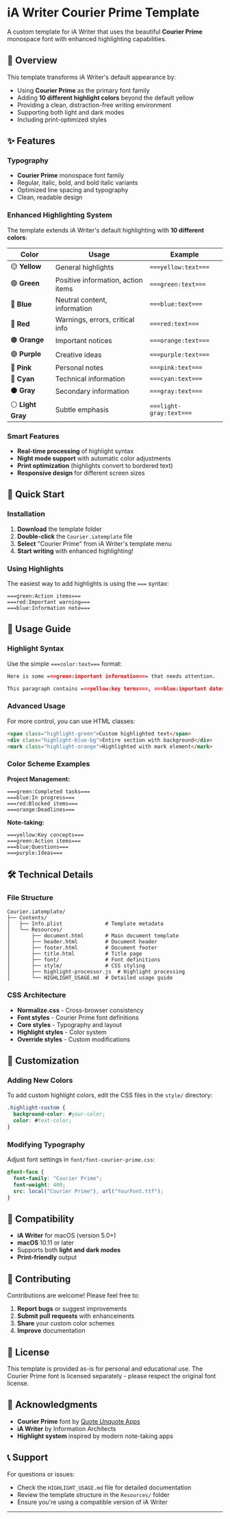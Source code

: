 # iA Writer Courier Prime Template

A custom template for iA Writer that uses the beautiful **Courier Prime** monospace font with enhanced highlighting capabilities.

## 🎯 Overview

This template transforms iA Writer's default appearance by:

- Using **Courier Prime** as the primary font family
- Adding **10 different highlight colors** beyond the default yellow
- Providing a clean, distraction-free writing environment
- Supporting both light and dark modes
- Including print-optimized styles

## ✨ Features

### Typography

- **Courier Prime** monospace font family
- Regular, italic, bold, and bold italic variants
- Optimized line spacing and typography
- Clean, readable design

### Enhanced Highlighting System

The template extends iA Writer's default highlighting with **10 different colors**:

| Color             | Usage                              | Example                 |
| ----------------- | ---------------------------------- | ----------------------- |
| 🟡 **Yellow**     | General highlights                 | `===yellow:text===`     |
| 🟢 **Green**      | Positive information, action items | `===green:text===`      |
| 🔵 **Blue**       | Neutral content, information       | `===blue:text===`       |
| 🔴 **Red**        | Warnings, errors, critical info    | `===red:text===`        |
| 🟠 **Orange**     | Important notices                  | `===orange:text===`     |
| 🟣 **Purple**     | Creative ideas                     | `===purple:text===`     |
| 🩷 **Pink**        | Personal notes                     | `===pink:text===`       |
| 🔷 **Cyan**       | Technical information              | `===cyan:text===`       |
| ⚫ **Gray**       | Secondary information              | `===gray:text===`       |
| ⚪ **Light Gray** | Subtle emphasis                    | `===light-gray:text===` |

### Smart Features

- **Real-time processing** of highlight syntax
- **Night mode support** with automatic color adjustments
- **Print optimization** (highlights convert to bordered text)
- **Responsive design** for different screen sizes

## 🚀 Quick Start

### Installation

1. **Download** the template folder
2. **Double-click** the `Courier.iatemplate` file
3. **Select** "Courier Prime" from iA Writer's template menu
4. **Start writing** with enhanced highlighting!

### Using Highlights

The easiest way to add highlights is using the `===` syntax:

```
===green:Action items===
===red:Important warning===
===blue:Information note===
```

## 📖 Usage Guide

### Highlight Syntax

Use the simple `===color:text===` format:

```markdown
Here is some ===green:important information=== that needs attention.

This paragraph contains ===yellow:key terms===, ===blue:important dates===, and ===red:critical warnings===
```

### Advanced Usage

For more control, you can use HTML classes:

```html
<span class="highlight-green">Custom highlighted text</span>
<div class="highlight-blue-bg">Entire section with background</div>
<mark class="highlight-orange">Highlighted with mark element</mark>
```

### Color Scheme Examples

**Project Management:**

```
===green:Completed tasks===
===blue:In progress===
===red:Blocked items===
===orange:Deadlines===
```

**Note-taking:**

```
===yellow:Key concepts===
===green:Action items===
===blue:Questions===
===purple:Ideas===
```

## 🛠️ Technical Details

### File Structure

```
Courier.iatemplate/
├── Contents/
│   ├── Info.plist              # Template metadata
│   └── Resources/
│       ├── document.html       # Main document template
│       ├── header.html         # Document header
│       ├── footer.html         # Document footer
│       ├── title.html          # Title page
│       ├── font/               # Font definitions
│       ├── style/              # CSS styling
│       ├── highlight-processor.js  # Highlight processing
│       └── HIGHLIGHT_USAGE.md  # Detailed usage guide
```

### CSS Architecture

- **Normalize.css** - Cross-browser consistency
- **Font styles** - Courier Prime font definitions
- **Core styles** - Typography and layout
- **Highlight styles** - Color system
- **Override styles** - Custom modifications

## 🎨 Customization

### Adding New Colors

To add custom highlight colors, edit the CSS files in the `style/` directory:

```css
.highlight-custom {
  background-color: #your-color;
  color: #text-color;
}
```

### Modifying Typography

Adjust font settings in `font/font-courier-prime.css`:

```css
@font-face {
  font-family: "Courier Prime";
  font-weight: 400;
  src: local("Courier Prime"), url("YourFont.ttf");
}
```

## 📱 Compatibility

- **iA Writer** for macOS (version 5.0+)
- **macOS** 10.11 or later
- Supports both **light and dark modes**
- **Print-friendly** output

## 🤝 Contributing

Contributions are welcome! Please feel free to:

1. **Report bugs** or suggest improvements
2. **Submit pull requests** with enhancements
3. **Share** your custom color schemes
4. **Improve** documentation

## 📄 License

This template is provided as-is for personal and educational use. The Courier Prime font is licensed separately - please respect the original font license.

## 🙏 Acknowledgments

- **Courier Prime** font by [Quote Unquote Apps](https://quoteunquoteapps.com/courierprime/)
- **iA Writer** by Information Architects
- **Highlight system** inspired by modern note-taking apps

## 📞 Support

For questions or issues:

- Check the `HIGHLIGHT_USAGE.md` file for detailed documentation
- Review the template structure in the `Resources/` folder
- Ensure you're using a compatible version of iA Writer

---

